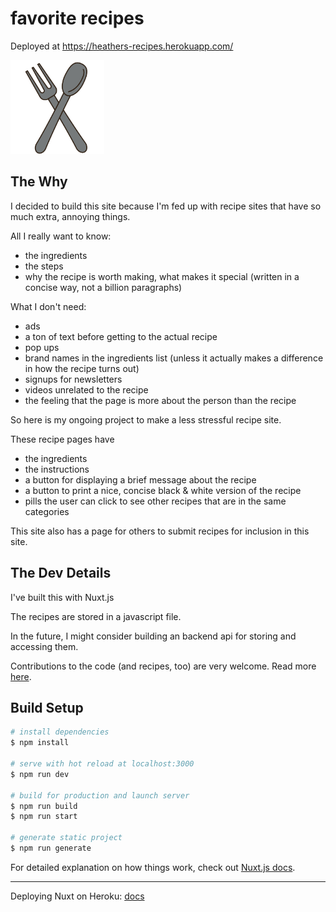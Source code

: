 # favorite recipes

Deployed at https://heathers-recipes.herokuapp.com/

<img
  src="https://raw.githubusercontent.com/ethyl2/recipes/main/static/images/fork-and-spoon.png"
  alt="logo"
  style="width: 150px;"
/>

## The Why

I decided to build this site because I'm fed up with recipe sites that have so much extra, annoying things.

All I really want to know:

- the ingredients
- the steps
- why the recipe is worth making, what makes it special (written in a concise way, not a billion paragraphs)

What I don't need:

- ads
- a ton of text before getting to the actual recipe
- pop ups
- brand names in the ingredients list (unless it actually makes a difference in how the recipe turns out)
- signups for newsletters
- videos unrelated to the recipe
- the feeling that the page is more about the person than the recipe

So here is my ongoing project to make a less stressful recipe site.

These recipe pages have

- the ingredients
- the instructions
- a button for displaying a brief message about the recipe
- a button to print a nice, concise black & white version of the recipe
- pills the user can click to see other recipes that are in the same categories

This site also has a page for others to submit recipes for inclusion in this site.

## The Dev Details

I've built this with Nuxt.js

The recipes are stored in a javascript file.

In the future, I might consider building an backend api for storing and accessing them.

Contributions to the code (and recipes, too) are very welcome. Read more [here](./CONTRIBUTING.md).

## Build Setup

```bash
# install dependencies
$ npm install

# serve with hot reload at localhost:3000
$ npm run dev

# build for production and launch server
$ npm run build
$ npm run start

# generate static project
$ npm run generate
```

For detailed explanation on how things work, check out [Nuxt.js docs](https://nuxtjs.org).

---

Deploying Nuxt on Heroku: [docs](https://nuxtjs.org/docs/2.x/deployment/heroku-deployment)
